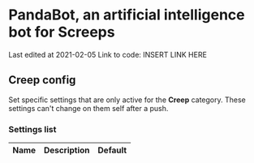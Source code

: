 # PandaBot, an artificial intelligence bot for Screeps

Last edited at 2021-02-05
Link to code: INSERT LINK HERE

## Creep config

Set specific settings that are only active for the **Creep** category. These settings can't change on them self after a push.

### Settings list

| Name    | Description                                            | Default |
|---------|:------------------------------------------------------:|---------|
